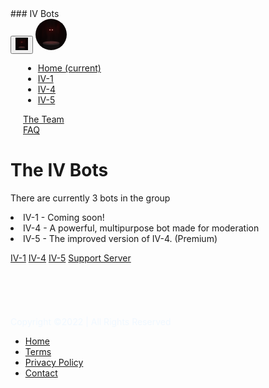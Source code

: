 <!DOCTYPE html>
<html lang="en">
<head>
    <meta charset="UTF-8">
    <meta name="viewport" content="width=device-width, initial-scale=1, shrink-to-fit=no">
    <link rel="stylesheet" href="./css/bootstrap.min.css">
    <link rel="stylesheet" href="./css/main.css">
    <link rel="stylesheet" href="./css/now-ui-kit.css">
    <link rel="icon" href="./assets/MainPfP.png" style="border-radius: 25px">
    <link href="https://fonts.googleapis.com/css?family=Poppins:300,400,600,700,800,900&display=swap" rel="stylesheet">
    <link href="https://fonts.googleapis.com/css?family=Montserrat:400,600,700,800,900&display=swap" rel="stylesheet">
    <link href="https://fonts.googleapis.com/css?family=Lato:300,400,600,700,800,900&display=swap" rel="stylesheet">
    ### IV Bots
</head>
<body>
<nav class="navbar navbar-expand-lg bg-transparent">
    <button class="navbar-toggler" type="button" data-toggle="collapse" data-target="#navbarSupportedContent" aria-controls="navbarSupportedContent" aria-expanded="false" aria-label="Toggle navigation">
        <img src="./assets/MainPfP.png" width="20px" height="20px" style="max-width: none !important;">
    </button>
    <img src="./assets/MainPfP.png" style="border-radius: 25px" width="50">
    <div class="collapse navbar-collapse" id="navbarSupportedContent" style="margin-left: 20px !important">
        <ul class="navbar-nav mr-auto">
            <li class="nav-item active">
                <a class="nav-link" href="index.html">Home <span class="sr-only">(current)</span></a>
            </li>
            <li class="nav-item">
                <a class="nav-link" href="iv-1.html">IV-1</a>
            </li>
            <li class="nav-item">
                <a class="nav-link" href="iv-4.html">IV-4</a>
            </li>
            <li class="nav-item">
                <a class="nav-link" href="iv-5.html">IV-5</a>
            </li>
        </ul>
        <div class="nav-item">
            <a class="nav-link" href="team.html">The Team</a>
        </div>
        <div class="nav-item">
            <a class="nav-link" href="faq.html">FAQ</a>
        </div>
        <!-- <button class="btn login-btn btn-outline-accent my-2 my-sm-0" style="font-size: 10px !important;font-family: poppins !important;">LOGIN</button> -->
    </div>
</nav>
<div class="heading">
    <h1 class="display-5 title">The IV Bots</h1>
    <p class="subtitle">There are currently 3 bots in the group<li>IV-1 - Coming soon!</li><li>IV-4 - A powerful, multipurpose bot made for moderation</li><li>IV-5 - The improved version of IV-4. (Premium)</li></p>
    <a class="btn btn-primary btn-lg" href="iv-1.html" role="button">IV-1</a>
    <a class="btn btn-primary btn-lg" href="iv-4.html" role="button">IV-4</a>
    <a class="btn btn-primary btn-lg" href="iv-5.html" role="button">IV-5</a>
    <a class="btn btn-secondary btn-lg" href="https://discord.gg/hK3gEQ2XUf" target="_blank" role="button">Support Server</a>
    <br /><br /><br /><br /><br /><br />
</div>
    <div class="copyright">
        <div class="container">
            <div class="row">
                <div class="col-md-6">
                    <span style="color: aliceblue">Copyright ©2022 | All Rights Reserved</span>
                </div>
                <div class="col-md-6">
                    <div class="copyright-menu">
                        <ul>
                            <li>
                                <a href="index.html">Home</a>
                            </li>
                            <li>
                                <a href="terms.html">Terms</a>
                            </li>
                            <li>
                                <a href="privacypolicy.html">Privacy Policy</a>
                            </li>
                            <li>
                                <a href="https://discord.gg/hK3gEQ2XUf" target="_blank">Contact</a>
                            </li>
                        </ul>
                    </div>
                </div>
            </div>
        </div>
    </div>
<script src="https://code.jquery.com/jquery-3.3.1.slim.min.js" integrity="sha384-q8i/X+965DzO0rT7abK41JStQIAqVgRVzpbzo5smXKp4YfRvH+8abtTE1Pi6jizo" crossorigin="anonymous"></script>
<script src="https://cdnjs.cloudflare.com/ajax/libs/popper.js/1.14.7/umd/popper.min.js" integrity="sha384-UO2eT0CpHqdSJQ6hJty5KVphtPhzWj9WO1clHTMGa3JDZwrnQq4sF86dIHNDz0W1" crossorigin="anonymous"></script>
<script src="https://stackpath.bootstrapcdn.com/bootstrap/4.3.1/js/bootstrap.min.js" integrity="sha384-JjSmVgyd0p3pXB1rRibZUAYoIIy6OrQ6VrjIEaFf/nJGzIxFDsf4x0xIM+B07jRM" crossorigin="anonymous"></script>
<script src="./js/now-ui-kit.min.js"></script>
</body>
</html>
